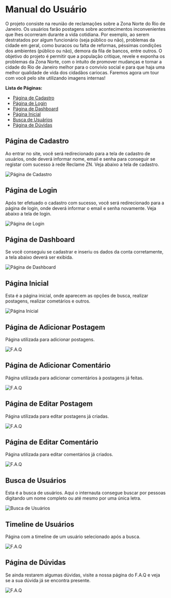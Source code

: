 # Manual do Usuário

O projeto consiste na reunião de reclamações sobre a Zona Norte do Rio de Janeiro. Os usuários farão postagens sobre acontecimentos inconvenientes que lhes ocorreram durante a vida cotidiana. Por exemplo, ao serem destratados por algum funcionário (seja público ou não), problemas da cidade em geral, como buracos ou falta de reformas, péssimas condições dos ambientes (público ou não), demora da fila de bancos, entre outros. O objetivo do projeto é permitir que a população critique, revele e exponha os problemas da Zona Norte, com o intuito de promover mudanças e tornar a cidade do Rio de Janeiro melhor para o convívio social e para que haja uma melhor qualidade de vida dos cidadãos cariocas. Faremos agora um tour com você pelo site utilizando imagens internas!

**Lista de Páginas:**

 - [Página de Cadastro](#página-de-cadastro)
 - [Página de Login](#página-de-login)
 - [Página de Dashboard](#página-de-dashboard)
 - [Página Inicial](#página-inicial)
 - [Busca de Usuários](#busca-de-usuários)
 - [Página de Dúvidas](#página-de-dúvidas)

## Página de Cadastro

Ao entrar no site, você será redirecionado para a tela de cadastro de usuários, onde deverá informar nome, email e senha para conseguir se registar com sucesso à rede Reclame ZN. Veja abaixo a tela de cadastro.

![Página de Cadastro](src/img/manual/cadastro.jpeg)

## Página de Login

Após ter efetuado o cadastro com sucesso, você será redirecionado para a página de login, onde deverá informar o email e senha novamente. Veja abaixo a tela de login. 

![Página de Login](src/img/manual/login.jpeg)

## Página de Dashboard

Se você conseguiu se cadastrar e inseriu os dados da conta corretamente, a tela abaixo deverá ser exibida.

![Página de Dashboard](src/img/manual/dashboard.jpeg)

## Página Inicial

Esta é a página inicial, onde aparecem as opções de busca, realizar postagens, realizar cometários e outros.

![Página Inicial](src/img/manual/index.jpeg)

## Página de Adicionar Postagem

Página utilizada para adicionar postagens.

![F.A.Q](src/img/manual/postagem.png)

## Página de Adicionar Comentário

Página utilizada para adicionar comentários à postagens já feitas.

![F.A.Q](src/img/manual/comentario.png)

## Página de Editar Postagem

Página utilizada para editar postagens já criadas.

![F.A.Q](src/img/manual/editar_postagem.png)

## Página de Editar Comentário

Página utilizada para editar comentários já criados.

![F.A.Q](src/img/manual/editar_comentario.png)

## Busca de Usuários

Esta é a busca de usuários. Aqui o internauta consegue buscar por pessoas digitando um nome completo ou até mesmo por uma única letra.

![Busca de Usuários](src/img/manual/busca.jpeg)

## Timeline de Usuários

Página com a timeline de um usuário selecionado após a busca.

![F.A.Q](src/img/manual/timeline.png)

## Página de Dúvidas

Se ainda restarem algumas dúvidas, visite a nossa página do F.A.Q e veja se a sua dúvida já se encontra presente.

![F.A.Q](src/img/manual/faq.jpeg)

